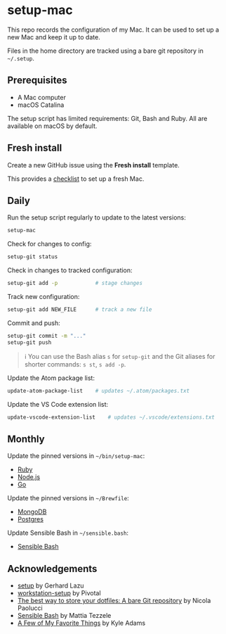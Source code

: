 # setup-mac

This repo records the configuration of my Mac. It can be used to set up a new
Mac and keep it up to date.

Files in the home directory are tracked using a bare git repository in `~/.setup`.

## Prerequisites

- A Mac computer
- macOS Catalina

The setup script has limited requirements: Git, Bash and Ruby.
All are available on macOS by default.

## Fresh install

Create a new GitHub issue using the **Fresh install** template.

This provides a [checklist](.github/ISSUE_TEMPLATE/fresh-install.md) to set up a fresh Mac.

## Daily

Run the setup script regularly to update to the latest versions:
```bash
setup-mac
```

Check for changes to config:
```bash
setup-git status
```

Check in changes to tracked configuration:
```bash
setup-git add -p            # stage changes
```

Track new configuration:
```bash
setup-git add NEW_FILE      # track a new file
```

Commit and push:
```bash
setup-git commit -m "..."
setup-git push
```

> ℹ️ You can use the Bash alias `s` for `setup-git` and the Git aliases for shorter commands: `s st`, `s add -p`.

Update the Atom package list:
```bash
update-atom-package-list    # updates ~/.atom/packages.txt
```

Update the VS Code extension list:
```bash
update-vscode-extension-list    # updates ~/.vscode/extensions.txt
```

## Monthly

Update the pinned versions in `~/bin/setup-mac`:
- [Ruby](https://www.ruby-lang.org/en/)
- [Node.js](https://nodejs.org/en/)
- [Go](https://golang.org/dl/)

Update the pinned versions in `~/Brewfile`:
- [MongoDB](https://www.mongodb.com/download-center/community)
- [Postgres](https://www.postgresql.org/download/macosx/)

Update Sensible Bash in `~/sensible.bash`:
- [Sensible Bash](https://github.com/mrzool/bash-sensible)

## Acknowledgements

- [setup](https://github.com/gerhard/setup) by Gerhard Lazu
- [workstation-setup](https://github.com/pivotal/workstation-setup) by Pivotal
- [The best way to store your dotfiles: A bare Git repository](https://www.atlassian.com/git/tutorials/dotfiles) by Nicola Paolucci
- [Sensible Bash](https://github.com/mrzool/bash-sensible) by Mattia Tezzele
- [A Few of My Favorite Things](https://blog.testdouble.com/posts/2020-04-07-favorite-things/) by Kyle Adams
